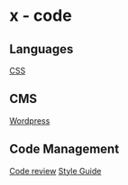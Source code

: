 # x - code

## Languages

[CSS](css.md)

## CMS

[Wordpress](wordpress.md)

## Code Management

[Code review](code-review.md)
[Style Guide](style-guide.md)
